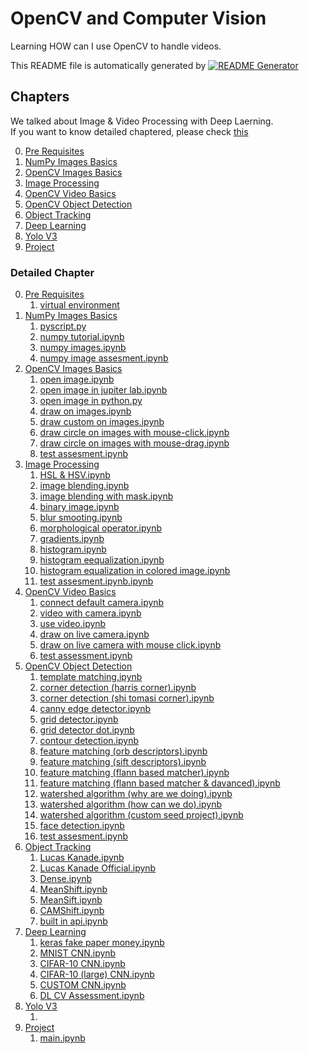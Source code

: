 
# OpenCV and Computer Vision

Learning HOW can I use OpenCV to handle videos.

This README file is automatically generated by [![README Generator](https://github.com/unchaptered/opencv-and-computer-vison/actions/workflows/generator-readme.yaml/badge.svg)](https://github.com/unchaptered/opencv-and-computer-vison/actions/workflows/generator-readme.yaml) 

## Chapters 

 We talked about Image & Video Processing with Deep Laerning.<br>If you want to know detailed chaptered, please check [this](./README.md#detailed-chapter) 

0. [Pre Requisites](./python/0_Pre_Requisites/README.md)
1. [NumPy Images Basics](./python/1_NumPy_Images_Basics/README.md)
2. [OpenCV Images Basics](./python/2_OpenCV_Images_Basics/README.md)
3. [Image Processing](./python/3_Image_Processing/README.md)
4. [OpenCV Video Basics](./python/4_OpenCV_Video_Basics/README.md)
5. [OpenCV Object Detection](./python/5_OpenCV_Object_Detection/README.md)
6. [Object Tracking](./python/6_Object_Tracking/README.md)
7. [Deep Learning](./python/7_Deep_Learning/README.md)
8. [Yolo V3](./python/8_Yolo_V3/README.md)
9. [Project](./python/9_Project/README.md)

### Detailed Chapter 

0. [Pre Requisites](./python/0_Pre_Requisites/README.md)
   1. [virtual environment](./python/0_Pre_Requisites/1_virtual_environment)
1. [NumPy Images Basics](./python/1_NumPy_Images_Basics/README.md)
   1. [pyscript.py](./python/1_NumPy_Images_Basics/1_pyscript.py)
   2. [numpy tutorial.ipynb](./python/1_NumPy_Images_Basics/2_numpy_tutorial.ipynb)
   3. [numpy images.ipynb](./python/1_NumPy_Images_Basics/3_numpy_images.ipynb)
   4. [numpy image assesment.ipynb](./python/1_NumPy_Images_Basics/4_numpy_image_assesment.ipynb)
2. [OpenCV Images Basics](./python/2_OpenCV_Images_Basics/README.md)
   1. [open image.ipynb](./python/2_OpenCV_Images_Basics/1_open_image.ipynb)
   2. [open image in jupiter lab.ipynb](./python/2_OpenCV_Images_Basics/2_open_image_in_jupiter_lab.ipynb)
   3. [open image in python.py](./python/2_OpenCV_Images_Basics/3_open_image_in_python.py)
   4. [draw on images.ipynb](./python/2_OpenCV_Images_Basics/4_draw_on_images.ipynb)
   5. [draw custom on images.ipynb](./python/2_OpenCV_Images_Basics/5_draw_custom_on_images.ipynb)
   6. [draw circle on images with mouse-click.ipynb](./python/2_OpenCV_Images_Basics/6_draw_circle_on_images_with_mouse-click.ipynb)
   7. [draw circle on images with mouse-drag.ipynb](./python/2_OpenCV_Images_Basics/7_draw_circle_on_images_with_mouse-drag.ipynb)
   8. [test assesment.ipynb](./python/2_OpenCV_Images_Basics/99_test_assesment.ipynb)
3. [Image Processing](./python/3_Image_Processing/README.md)
   1. [HSL & HSV.ipynb](./python/3_Image_Processing/01_HSL_&_HSV.ipynb)
   2. [image blending.ipynb](./python/3_Image_Processing/02_image_blending.ipynb)
   3. [image blending with mask.ipynb](./python/3_Image_Processing/03_image_blending_with_mask.ipynb)
   4. [binary image.ipynb](./python/3_Image_Processing/04_binary_image.ipynb)
   5. [blur smooting.ipynb](./python/3_Image_Processing/05_blur_smooting.ipynb)
   6. [morphological operator.ipynb](./python/3_Image_Processing/06_morphological_operator.ipynb)
   7. [gradients.ipynb](./python/3_Image_Processing/07_gradients.ipynb)
   8. [histogram.ipynb](./python/3_Image_Processing/08_histogram.ipynb)
   9. [histogram eequalization.ipynb](./python/3_Image_Processing/09_histogram_eequalization.ipynb)
   10. [histogram equalization in colored image.ipynb](./python/3_Image_Processing/10_histogram_equalization_in_colored_image.ipynb)
   11. [test assesment.ipynb.ipynb](./python/3_Image_Processing/11_test_assesment.ipynb.ipynb)
4. [OpenCV Video Basics](./python/4_OpenCV_Video_Basics/README.md)
   1. [connect default camera.ipynb](./python/4_OpenCV_Video_Basics/1_connect_default_camera.ipynb)
   2. [video with camera.ipynb](./python/4_OpenCV_Video_Basics/2.save_video_with_camera.ipynb)
   3. [use video.ipynb](./python/4_OpenCV_Video_Basics/3_use_video.ipynb)
   4. [draw on live camera.ipynb](./python/4_OpenCV_Video_Basics/4_draw_on_live_camera.ipynb)
   5. [draw on live camera with mouse click.ipynb](./python/4_OpenCV_Video_Basics/5_draw_on_live_camera_with_mouse_click.ipynb)
   6. [test assessment.ipynb](./python/4_OpenCV_Video_Basics/6_test_assessment.ipynb)
5. [OpenCV Object Detection](./python/5_OpenCV_Object_Detection/README.md)
   1. [template matching.ipynb](./python/5_OpenCV_Object_Detection/01_template_matching.ipynb)
   2. [corner detection (harris corner).ipynb](./python/5_OpenCV_Object_Detection/02_corner_detection_(harris_corner).ipynb)
   3. [corner detection (shi tomasi corner).ipynb](./python/5_OpenCV_Object_Detection/03_corner_detection_(shi_tomasi_corner).ipynb)
   4. [canny edge detector.ipynb](./python/5_OpenCV_Object_Detection/04_canny_edge_detector.ipynb)
   5. [grid detector.ipynb](./python/5_OpenCV_Object_Detection/05_grid_detector.ipynb)
   6. [grid detector dot.ipynb](./python/5_OpenCV_Object_Detection/06_grid_detector_dot.ipynb)
   7. [contour detection.ipynb](./python/5_OpenCV_Object_Detection/07_contour_detection.ipynb)
   8. [feature matching (orb descriptors).ipynb](./python/5_OpenCV_Object_Detection/08_feature_matching_(orb_descriptors).ipynb)
   9. [feature matching (sift descriptors).ipynb](./python/5_OpenCV_Object_Detection/09_feature_matching_(sift_descriptors).ipynb)
   10. [feature matching (flann based matcher).ipynb](./python/5_OpenCV_Object_Detection/10_feature_matching_(flann_based_matcher).ipynb)
   11. [feature matching (flann based matcher & davanced).ipynb](./python/5_OpenCV_Object_Detection/11_feature_matching_(flann_based_matcher_&_davanced).ipynb)
   12. [watershed algorithm (why are we doing).ipynb](./python/5_OpenCV_Object_Detection/12_watershed_algorithm_(why_are_we_doing).ipynb)
   13. [watershed algorithm (how can we do).ipynb](./python/5_OpenCV_Object_Detection/13_watershed_algorithm_(how_can_we_do).ipynb)
   14. [watershed algorithm (custom seed project).ipynb](./python/5_OpenCV_Object_Detection/14_watershed_algorithm_(custom_seed_project).ipynb)
   15. [face detection.ipynb](./python/5_OpenCV_Object_Detection/15_face_detection.ipynb)
   16. [test assesment.ipynb](./python/5_OpenCV_Object_Detection/16_test_assesment.ipynb)
6. [Object Tracking](./python/6_Object_Tracking/README.md)
   1. [Lucas Kanade.ipynb](./python/6_Object_Tracking/1_Lucas_Kanade.ipynb)
   2. [Lucas Kanade Official.ipynb](./python/6_Object_Tracking/2_Lucas_Kanade_Official.ipynb)
   3. [Dense.ipynb](./python/6_Object_Tracking/3_Dense.ipynb)
   4. [MeanShift.ipynb](./python/6_Object_Tracking/4_MeanShift.ipynb)
   5. [MeanSift.ipynb](./python/6_Object_Tracking/4_MeanSift.ipynb)
   6. [CAMShift.ipynb](./python/6_Object_Tracking/5_CAMShift.ipynb)
   7. [built in api.ipynb](./python/6_Object_Tracking/6_built_in_api.ipynb)
7. [Deep Learning](./python/7_Deep_Learning/README.md)
   1. [keras fake paper money.ipynb](./python/7_Deep_Learning/1_keras_fake_paper_money.ipynb)
   2. [MNIST CNN.ipynb](./python/7_Deep_Learning/2_MNIST_CNN.ipynb)
   3. [CIFAR-10 CNN.ipynb](./python/7_Deep_Learning/3_CIFAR-10_CNN.ipynb)
   4. [CIFAR-10 (large) CNN.ipynb](./python/7_Deep_Learning/4_CIFAR-10_(large)_CNN.ipynb)
   5. [CUSTOM CNN.ipynb](./python/7_Deep_Learning/5_CUSTOM_CNN.ipynb)
   6. [DL CV Assessment.ipynb](./python/7_Deep_Learning/6_DL_CV_Assessment.ipynb)
8. [Yolo V3](./python/8_Yolo_V3/README.md)
   1. [](./python/8_Yolo_V3/06-YOLO-Object-Detection.ipynb)
9. [Project](./python/9_Project/README.md)
   1. [main.ipynb](./python/9_Project/1_main.ipynb)
